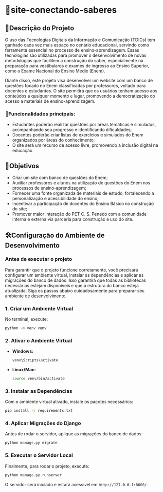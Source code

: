 ﻿# 📝site-conectando-saberes


## 📖Descrição do Projeto

O uso das Tecnologias Digitais da Informação e Comunicação (TDICs) tem ganhado cada vez mais espaço no cenário educacional, servindo como ferramenta essencial no processo de ensino-aprendizagem. Essas tecnologias são utilizadas para promover o desenvolvimento de novas metodologias que facilitem a construção do saber, especialmente na preparação para vestibulares e exames de ingresso ao Ensino Superior, como o Exame Nacional do Ensino Médio (Enem).

Diante disso, este projeto visa desenvolver um website com um banco de questões focado no Enem classificadas por professores, voltado para docentes e estudantes. O site permitirá que os usuários tenham acesso aos conteúdos a qualquer momento e lugar, promovendo a democratização do acesso a materiais de ensino-aprendizagem.

### 🚀Funcionalidades principais:
- Estudantes poderão realizar questões por áreas temáticas e simulados, acompanhando seu progresso e identificando dificuldades;
- Docentes poderão criar listas de exercícios e simulados do Enem organizados por áreas do conhecimento;
- O site será um recurso de acesso livre, promovendo a inclusão digital na educação.

## 🎯Objetivos
- Criar um site com banco de questões do Enem;
- Auxiliar professores e alunos na utilização de questões do Enem nos processos de ensino-aprendizagem;
- Fornecer uma fonte organizada de materiais de estudo, fortalecendo a personalização e acessibilidade do ensino;
- Incentivar a participação de docentes do Ensino Básico na construção do site;
- Promover maior interação do PET C. S. Penedo com a comunidade interna e externa via parceria para construção e uso do site.



## 🛠️Configuração do Ambiente de Desenvolvimento

### Antes de executar o projeto
Para garantir que o projeto funcione corretamente, você precisará configurar um ambiente virtual, instalar as dependências e aplicar as migrações do banco de dados. Isso garantirá que todas as bibliotecas necessárias estejam disponíveis e que a estrutura do banco esteja atualizada. Siga os passos abaixo cuidadosamente para preparar seu ambiente de desenvolvimento.

### 1. Criar um Ambiente Virtual
No terminal, execute:
```sh
python -m venv venv
```

### 2. Ativar o Ambiente Virtual
- **Windows:**
  ```sh
  venv\Scripts\activate
  ```
- **Linux/Mac:**
  ```sh
  source venv/bin/activate
  ```

### 3. Instalar as Dependências
Com o ambiente virtual ativado, instale os pacotes necessários:
```sh
pip install -r requirements.txt
```

### 4. Aplicar Migrações do Django
Antes de rodar o servidor, aplique as migrações do banco de dados:
```sh
python manage.py migrate
```

### 5. Executar o Servidor Local
Finalmente, para rodar o projeto, execute:
```sh
python manage.py runserver
```
O servidor será iniciado e estará acessível em `http://127.0.0.1:8000/`.
